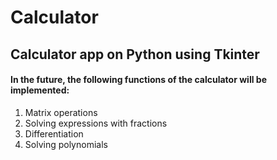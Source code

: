 # Calculator
## Calculator app on Python using Tkinter
#### In the future, the following functions of the calculator will be implemented:
1) Matrix operations</br>
2) Solving expressions with fractions</br>
3) Differentiation</br>
4) Solving polynomials</br>
